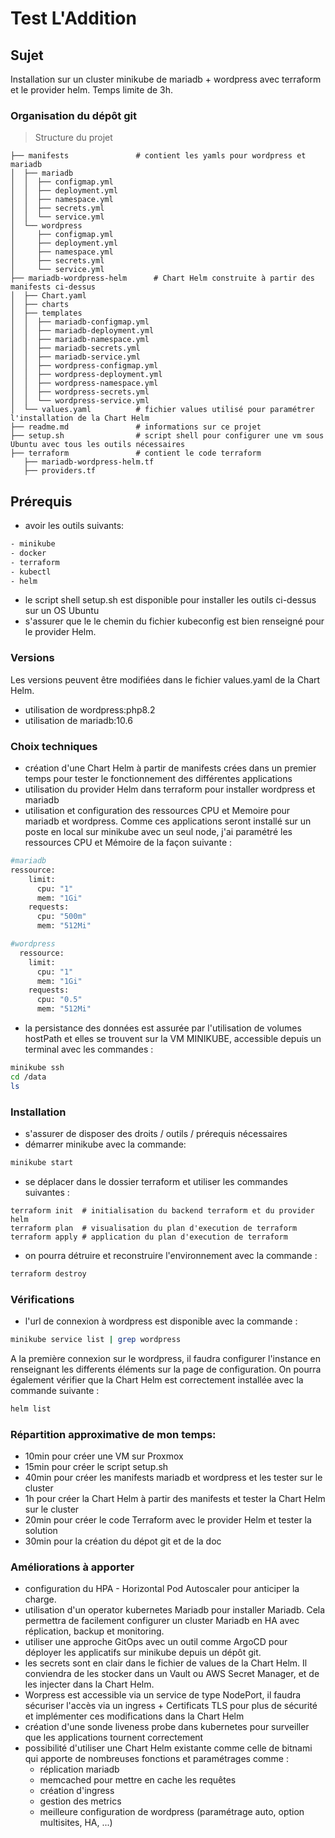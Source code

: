 Test L'Addition
============================

## Sujet
Installation sur un cluster minikube de mariadb + wordpress avec terraform et le provider helm.
Temps limite de 3h.

### Organisation du dépôt git
> Structure du projet

	├── manifests				# contient les yamls pour wordpress et mariadb
	│  ├── mariadb
	│  │  ├── configmap.yml
	│  │  ├── deployment.yml
	│  │  ├── namespace.yml
	│  │  ├── secrets.yml
	│  │  └── service.yml
	│  └── wordpress
	│     ├── configmap.yml
	│     ├── deployment.yml
	│     ├── namespace.yml
	│     ├── secrets.yml
	│     └── service.yml
	├── mariadb-wordpress-helm		# Chart Helm construite à partir des manifests ci-dessus
	│  ├── Chart.yaml
	│  ├── charts
	│  ├── templates
	│  │  ├── mariadb-configmap.yml
	│  │  ├── mariadb-deployment.yml
	│  │  ├── mariadb-namespace.yml
	│  │  ├── mariadb-secrets.yml
	│  │  ├── mariadb-service.yml
	│  │  ├── wordpress-configmap.yml
	│  │  ├── wordpress-deployment.yml
	│  │  ├── wordpress-namespace.yml
	│  │  ├── wordpress-secrets.yml
	│  │  └── wordpress-service.yml
	│  └── values.yaml			# fichier values utilisé pour paramétrer l'installation de la Chart Helm
	├── readme.md				# informations sur ce projet
	├── setup.sh				# script shell pour configurer une vm sous Ubuntu avec tous les outils nécessaires
	├── terraform				# contient le code terraform
	   ├── mariadb-wordpress-helm.tf			
	   ├── providers.tf

## Prérequis
- avoir les outils suivants:

```sh
- minikube
- docker
- terraform
- kubectl
- helm

```

- le script shell setup.sh est disponible pour installer les outils ci-dessus sur un OS Ubuntu
- s'assurer que le le chemin du fichier kubeconfig est bien renseigné pour le provider Helm. 

### Versions
Les versions peuvent être modifiées dans le fichier values.yaml de la Chart Helm.
- utilisation de wordpress:php8.2
- utilisation de mariadb:10.6


### Choix techniques
- création d'une Chart Helm à partir de manifests crées dans un premier temps pour tester le fonctionnement des différentes applications
- utilisation du provider Helm dans terraform pour installer wordpress et mariadb
- utilisation et configuration des ressources CPU et Memoire pour mariadb et wordpress. Comme ces applications seront installé sur un poste en local sur minikube avec un seul node, j'ai paramétré les ressources CPU et Mémoire de la façon suivante :
```sh
#mariadb
ressource:
    limit:
      cpu: "1"
      mem: "1Gi"
    requests:
      cpu: "500m"
      mem: "512Mi"

#wordpress
  ressource:
    limit:
      cpu: "1"
      mem: "1Gi"
    requests:
      cpu: "0.5"
      mem: "512Mi"
```
- la persistance des données est assurée par l'utilisation de volumes hostPath et elles se trouvent sur la VM MINIKUBE, accessible depuis un terminal avec les commandes :

```sh
minikube ssh
cd /data
ls
```

### Installation
- s'assurer de disposer des droits / outils / prérequis nécessaires
- démarrer minikube avec la commande:
```sh
minikube start
```

- se déplacer dans le dossier terraform et utiliser les commandes suivantes :

```
terraform init	# initialisation du backend terraform et du provider helm
terraform plan	# visualisation du plan d'execution de terraform
terraform apply	# application du plan d'execution de terraform
```
- on pourra détruire et reconstruire l'environnement avec la commande :
```sh
terraform destroy
```

### Vérifications
- l'url de connexion à wordpress est disponible avec la commande :

```sh
minikube service list | grep wordpress
```

A la première connexion sur le wordpress, il faudra configurer l'instance en renseignant les differents éléments sur la page de configuration.
On pourra également vérifier que la Chart Helm est correctement installée avec la commande suivante :

```sh
helm list
```

### Répartition approximative de mon temps:
- 10min pour créer une VM sur Proxmox
- 15min pour créer le script setup.sh
- 40min pour créer les manifests mariadb et wordpress et les tester sur le cluster
- 1h pour créer la Chart Helm à partir des manifests et tester la Chart Helm sur le cluster
- 20min pour créer le code Terraform avec le provider Helm et tester la solution
- 30min pour la création du dépot git et de la doc



### Améliorations à apporter
- configuration du HPA - Horizontal Pod Autoscaler pour anticiper la charge.
- utilisation d'un operator kubernetes Mariadb pour installer Mariadb. Cela permettra de facilement configurer un cluster Mariadb en HA avec réplication, backup et monitoring.
- utiliser une approche GitOps avec un outil comme ArgoCD pour déployer les applicatifs sur minikube depuis un dépôt git.
- les secrets sont en clair dans le fichier de values de la Chart Helm. Il conviendra de les stocker dans un Vault ou AWS Secret Manager, et de les injecter dans la Chart Helm.
- Worpress est accessible via un service de type NodePort, il faudra sécuriser l'accès via un ingress + Certificats TLS pour plus de sécurité et implémenter ces modifications dans la Chart Helm
- création d'une sonde liveness probe dans kubernetes pour surveiller que les applications tournent correctement
- possibilité d'utiliser une Chart Helm existante comme celle de bitnami qui apporte de nombreuses fonctions et paramétrages comme :
	- réplication mariadb
	- memcached pour mettre en cache les requêtes
	- création d'ingress
	- gestion des metrics
	- meilleure configuration de wordpress (paramétrage auto, option multisites, HA, ...) 
